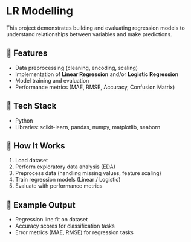# LR Modelling  

This project demonstrates building and evaluating regression models to understand relationships between variables and make predictions.  

## 🔹 Features
- Data preprocessing (cleaning, encoding, scaling)  
- Implementation of **Linear Regression** and/or **Logistic Regression**  
- Model training and evaluation  
- Performance metrics (MAE, RMSE, Accuracy, Confusion Matrix)  

## 🔹 Tech Stack
- Python  
- Libraries: scikit-learn, pandas, numpy, matplotlib, seaborn  

## 🔹 How It Works
1. Load dataset  
2. Perform exploratory data analysis (EDA)  
3. Preprocess data (handling missing values, feature scaling)  
4. Train regression models (Linear / Logistic)  
5. Evaluate with performance metrics  

## 🔹 Example Output
- Regression line fit on dataset  
- Accuracy scores for classification tasks  
- Error metrics (MAE, RMSE) for regression tasks  
